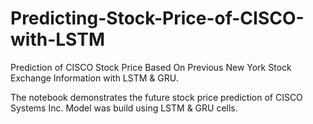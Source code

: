 # Predicting-Stock-Price-of-CISCO-with-LSTM
Prediction of CISCO Stock Price Based On Previous New York Stock Exchange Information with LSTM & GRU.

The notebook demonstrates the future stock price prediction of CISCO Systems Inc. 
Model was build using LSTM & GRU cells.

